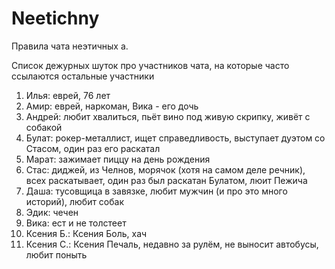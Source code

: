 # Neetichny
Правила чата неэтичных а.

Список дежурных шуток про участников чата, на которые часто ссылаются остальные участники
1. Илья: еврей, 76 лет
2. Амир: еврей, наркоман, Вика - его дочь
3. Андрей: любит хвалиться, пьёт вино под живую скрипку, живёт с собакой
4. Булат: рокер-металлист, ищет справедливость, выступает дуэтом со Стасом, один раз его раскатал
5. Марат: зажимает пиццу на день рождения
6. Стас: диджей, из Челнов, морячок (хотя на самом деле речник), всех раскатывает, один раз был раскатан Булатом, люит Пежича
7. Даша: тусовщица в завязке, любит мужчин (и про это много историй), любит собак
8. Эдик: чечен
9. Вика: ест и не толстеет
10. Ксения Б.: Ксения Боль, хач
11. Ксения С.: Ксения Печаль, недавно за рулём, не выносит автобусы, любит поныть
